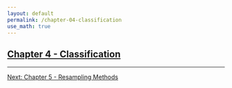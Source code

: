 ```yaml
---
layout: default
permalink: /chapter-04-classification
use_math: true
---
```


## [Chapter 4 - Classification][chapter-04-classification]

---

[Next: Chapter 5 - Resampling Methods][chapter-05-resampling-methods]

<a id="bottom"></a>

[chapter-04-classification]: chapter-04-classification "stats-learning-notes -- Chapter 4 - Classification"
[chapter-05-resampling-methods]: chapter-05-resampling-methods "stats-learning-notes -- Chapter 5 - Resampling Methods"
